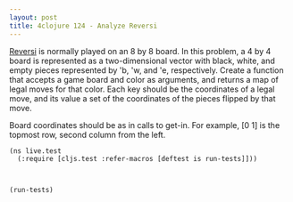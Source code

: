 ```yaml
---
layout: post
title: 4clojure 124 - Analyze Reversi
---
```


[Reversi](http://en.wikipedia.org/wiki/Reversi) is normally played on an 8 by 8 board. In this problem, a 4 by 4 board is represented as a two-dimensional vector with black, white, and empty pieces represented by 'b, 'w, and 'e, respectively. Create a function that accepts a game board and color as arguments, and returns a map of legal moves for that color. Each key should be the coordinates of a legal move, and its value a set of the coordinates of the pieces flipped by that move.

Board coordinates should be as in calls to get-in. For example, [0 1] is the topmost row, second column from the left.

<pre><code class="language-klipse">(ns live.test
  (:require [cljs.test :refer-macros [deftest is run-tests]]))
  
  
  
(run-tests)
</code></pre>
